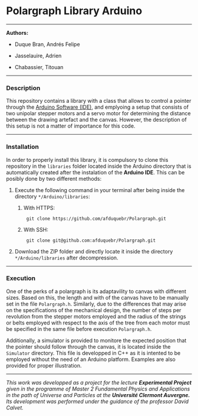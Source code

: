# Polargraph Library Arduino

***

**Authors:**

   * Duque Bran, Andrés Felipe 

   * Jasselauire, Adrien

   * Chabassier, Titouan
   
***

### Description

This repository contains a library with a class that allows to control a pointer through the [Arduino Software (IDE)](https://www.arduino.cc/en/software), and emplyoing a setup that consists of two unipolar stepper motors and a servo motor for determining the distance between the drawing artefact and the canvas. However, the description of this setup is not a matter of importance for this code.

***

### Installation

In order to properly install this library, it is compulsory to clone this repository in the ```libraries``` folder located inside the Arduino directory that is automatically created after the instalation of the **Arduino IDE**. This can be posibly done by two different methods:

  1. Execute the following command in your terminal after being inside the directory ```*/Arduino/libraries```:

      1. With HTTPS:
  
         ```
          git clone https://github.com/afduquebr/Polargraph.git
         ```

      2. With SSH:

         ```
          git clone git@github.com:afduquebr/Polargraph.git
         ```

  2. Download the ZIP folder and directly locate it inside the directory ```*/Arduino/libraries``` after decompression.

***

### Execution

One of the perks of a polargraph is its adaptavility to canvas with different sizes. Based on this, the length and with of the canvas have to be manually set in the file ```Polargraph.h```. Similarly, due to the differences that may arise on the specifications of the mechanical design, the number of steps per revolution from the stepper motors employed and the radius of the strings or belts employed with respect to the axis of the tree from each motor must be specified in the same file before execution ```Polargraph.h```. 

Additionally, a simulator is provided to monitore the expected position that the pointer should follow through the canvas, it is located inside the ```Simulator``` directory. This file is developped in C++ as it is intented to be employed without the need of an Arduino platform. Examples are also provided for proper illustration.

***

*This work was developped as a project for the lecture* **_Experimental Project_** *given in the programme of Master 2 Fundamental Physics and Applications in the path of Universe and Particles at the* **_Université Clermont Auvergne._** *Its development was performed under the guidance of the professor David Calvet.*
